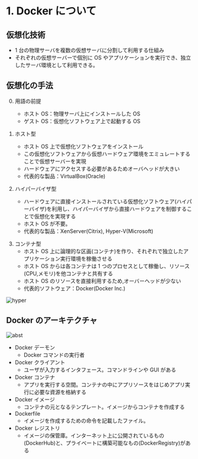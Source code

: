 # 1. Docker について

## 仮想化技術

- 1 台の物理サーバを複数の仮想サーバに分割して利用する仕組み
- それぞれの仮想サーバーで個別に OS やアプリケーションを実行でき、独立したサーバ環境として利用できる。

## 仮想化の手法

0. 用語の前提

   - ホスト OS：物理サーバ上にインストールした OS
   - ゲスト OS：仮想化ソフトウェア上で起動する OS

1. ホスト型

   - ホスト OS 上で仮想化ソフトウェアをインストール
   - この仮想化ソフトウェアから仮想ハードウェア環境をエミュレートすることで仮想サーバーを実現
   - ハードウェアにアクセスする必要があるためオーバヘッドが大きい
   - 代表的な製品：VirtualBox(Oracle)

1. ハイパーバイザ型
   - ハードウェアに直接インストールされている仮想化ソフトウェア(ハイパーバイザ)を利用し、ハイパーバイザから直接ハードウェアを制御することで仮想化を実現する
   - ホスト OS が不要。
   - 代表的な製品：XenServer(Citrix), Hyper-V(Microsoft)

3) コンテナ型
   - ホスト OS 上に論理的な区画(コンテナ)を作り、それぞれで独立したアプリケーション実行環境を稼働させる
   - ホスト OS からは各コンテナは 1 つのプロセスとして稼働し、リソース(CPU,メモリ)を他コンテナと共有する
   - ホスト OS のリソースを直接利用するため,オーバーヘッドが少ない
   - 代表的ソフトウェア：Docker(Docker Inc.)

![hyper](/images/hyper.png)

## Docker のアーキテクチャ

![abst](/images/abst.png)

- Docker デーモン
  - Docker コマンドの実行者
- Docker クライアント
  - ユーザが入力するインタフェース。コマンドラインや GUI がある
- Docker コンテナ
  - アプリを実行する空間。コンテナの中にアプリソースをはじめアプリ実行に必要な資源を格納する
- Docker イメージ
  - コンテナの元となるテンプレート。イメージからコンテナを作成する
- Dockerfile
  - イメージを作成するための命令を記載したファイル。
- Docker レジストリ
  - イメージの保管庫。インターネット上に公開されているもの(DockerHub)と、プライベートに構築可能なもの(DockerRegistry)がある

